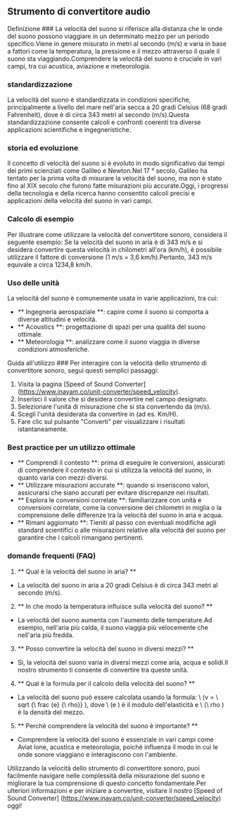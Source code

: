 ## Strumento di convertitore audio

Definizione ###
La velocità del suono si riferisce alla distanza che le onde del suono possono viaggiare in un determinato mezzo per un periodo specifico.Viene in genere misurato in metri al secondo (m/s) e varia in base a fattori come la temperatura, la pressione e il mezzo attraverso il quale il suono sta viaggiando.Comprendere la velocità del suono è cruciale in vari campi, tra cui acustica, aviazione e meteorologia.

### standardizzazione
La velocità del suono è standardizzata in condizioni specifiche, principalmente a livello del mare nell'aria secca a 20 gradi Celsius (68 gradi Fahrenheit), dove è di circa 343 metri al secondo (m/s).Questa standardizzazione consente calcoli e confronti coerenti tra diverse applicazioni scientifiche e ingegneristiche.

### storia ed evoluzione
Il concetto di velocità del suono si è evoluto in modo significativo dai tempi dei primi scienziati come Galileo e Newton.Nel 17 ° secolo, Galileo ha tentato per la prima volta di misurare la velocità del suono, ma non è stato fino al XIX secolo che furono fatte misurazioni più accurate.Oggi, i progressi della tecnologia e della ricerca hanno consentito calcoli precisi e applicazioni della velocità del suono in vari campi.

### Calcolo di esempio
Per illustrare come utilizzare la velocità del convertitore sonoro, considera il seguente esempio: Se la velocità del suono in aria è di 343 m/s e si desidera convertire questa velocità in chilometri all'ora (km/h), è possibile utilizzare il fattore di conversione (1 m/s = 3,6 km/h).Pertanto, 343 m/s equivale a circa 1234,8 km/h.

### Uso delle unità
La velocità del suono è comunemente usata in varie applicazioni, tra cui:
- ** Ingegneria aerospaziale **: capire come il suono si comporta a diverse altitudini e velocità.
- ** Acoustics **: progettazione di spazi per una qualità del suono ottimale.
- ** Meteorologia **: analizzare come il suono viaggia in diverse condizioni atmosferiche.

Guida all'utilizzo ###
Per interagire con la velocità dello strumento di convertitore sonoro, segui questi semplici passaggi:
1. Visita la pagina [Speed ​​of Sound Converter] (https://www.inayam.co/unit-converter/speed_velocity).
2. Inserisci il valore che si desidera convertire nel campo designato.
3. Selezionare l'unità di misurazione che si sta convertendo da (m/s).
4. Scegli l'unità desiderata da convertire in (ad es. Km/H).
5. Fare clic sul pulsante "Converti" per visualizzare i risultati istantaneamente.

### Best practice per un utilizzo ottimale
- ** Comprendi il contesto **: prima di eseguire le conversioni, assicurati di comprendere il contesto in cui si utilizza la velocità del suono, in quanto varia con mezzi diversi.
- ** Utilizzare misurazioni accurate **: quando si inseriscono valori, assicurarsi che siano accurati per evitare discrepanze nei risultati.
- ** Esplora le conversioni correlate **: familiarizzare con unità e conversioni correlate, come la conversione dei chilometri in miglia o la comprensione delle differenze tra la velocità del suono in aria e acqua.
- ** Rimani aggiornato **: Tieniti al passo con eventuali modifiche agli standard scientifici o alle misurazioni relative alla velocità del suono per garantire che i calcoli rimangano pertinenti.

### domande frequenti (FAQ)

1. ** Qual è la velocità del suono in aria? **
- La velocità del suono in aria a 20 gradi Celsius è di circa 343 metri al secondo (m/s).

2. ** In che modo la temperatura influisce sulla velocità del suono? **
- La velocità del suono aumenta con l'aumento delle temperature.Ad esempio, nell'aria più calda, il suono viaggia più velocemente che nell'aria più fredda.

3. ** Posso convertire la velocità del suono in diversi mezzi? **
- Sì, la velocità del suono varia in diversi mezzi come aria, acqua e solidi.Il nostro strumento ti consente di convertire tra queste unità.

4. ** Qual è la formula per il calcolo della velocità del suono? **
- La velocità del suono può essere calcolata usando la formula: \ (v = \ sqrt {\ frac {e} {\ rho}} \), dove \ (e \) è il modulo dell'elasticità e \ (\ rho \) è la densità del mezzo.

5. ** Perché comprendere la velocità del suono è importante? **
- Comprendere la velocità del suono è essenziale in vari campi come Aviat Ione, acustica e meteorologia, poiché influenza il modo in cui le onde sonore viaggiano e interagiscono con l'ambiente.

Utilizzando la velocità dello strumento di convertitore sonoro, puoi facilmente navigare nelle complessità della misurazione del suono e migliorare la tua comprensione di questo concetto fondamentale.Per ulteriori informazioni e per iniziare a convertire, visitare il nostro [Speed ​​of Sound Converter] (https://www.inayam.co/unit-converter/speed_velocity) oggi!
